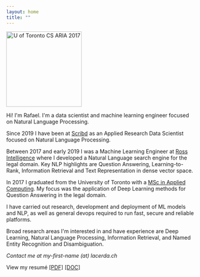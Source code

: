 ```yaml
---
layout: home
title: ""
---
```

<img src="../img/profile.jpg" style="text-align:center;" width="200p" alt="U of Toronto CS ARIA 2017"><br>

Hi! I'm Rafael. I'm a data scientist and machine learning engineer focused on Natural Language Processing.

Since 2019 I have been at [Scribd](https://www.scribd.com/) as an Applied Research Data Scientist focused on Natural Language Processing.

Between 2017 and early 2019 I was a Machine Learning Engineer at [Ross Intelligence](https://www.utoronto.ca/news/ai-success-story-u-t-s-ross-intelligence-returns-toronto-open-new-research-headquarters) where I developed a Natural Language search engine for the legal domain. Key NLP highlights are Question Answering, Learning-to-Rank, Information Retrieval and Text Representation in dense vector space.

In 2017 I graduated from the University of Toronto with a [MSc in Applied Computing](https://mscac.utoronto.ca/). My focus was the application of Deep Learning methods for Question Answering in the legal domain.

I have carried out research, development and deployment of ML models and NLP, as well as general devops required to run fast, secure and reliable platforms.

Broad research areas I'm interested in and have experience are Deep Learning, Natural Language Processing, Information Retrieval, and Named Entity Recognition and Disambiguation.

*Contact me at <span style="white-space:nowrap"> my-first-name (at) lacerda.ch</span>*

View my resumé [\[PDF\]](../docs/Rafael_Lacerda_CV.pdf) [\[DOC\]](../docs/Rafael_Lacerda_CV.docx)
